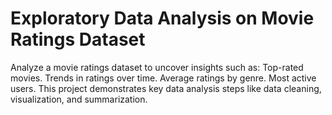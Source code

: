 # Exploratory Data Analysis on Movie Ratings Dataset
 Analyze a movie ratings dataset to uncover insights such as:  Top-rated movies. Trends in ratings over time. Average ratings by genre. Most active users. This project demonstrates key data analysis steps like data cleaning, visualization, and summarization.

